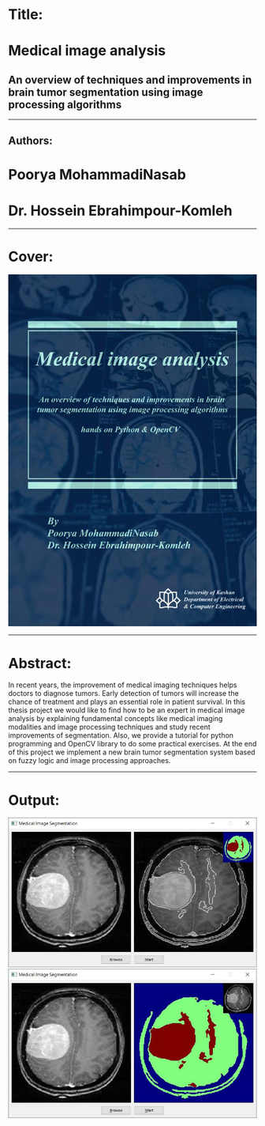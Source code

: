 # Title:
# Medical image analysis

## An overview of techniques and improvements in brain tumor segmentation using image processing algorithms
-------------------------
## Authors:
# Poorya MohammadiNasab
# Dr. Hossein Ebrahimpour-Komleh
----------------------
# Cover:
![Cover](https://github.com/Pooryamn/B.S-Thesis-Project/blob/master/LaTex%20files/figures/Cover.jpg)

----------------
# Abstract:
In recent years, the improvement of medical imaging techniques helps doctors to diagnose tumors. Early detection of tumors will increase the chance of treatment and plays an essential role in patient survival. In this thesis project we would like to find how to be an expert in medical image analysis by explaining fundamental concepts like medical imaging modalities and image processing techniques and study recent improvements of segmentation. Also, we provide a tutorial for python programming and OpenCV library to do some practical exercises. At the end of this project we implement a new brain tumor segmentation system based on fuzzy logic and image processing approaches.

----------------
# Output:
![Output](https://github.com/Pooryamn/B.S-Thesis-Project/blob/master/Source%20Codes/Example/GUI1.JPG)
![Output](https://github.com/Pooryamn/B.S-Thesis-Project/blob/master/Source%20Codes/Example/GUI2.JPG)


